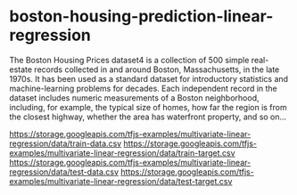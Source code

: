 # boston-housing-prediction-linear-regression
The Boston Housing Prices dataset4 is a collection of 500 simple real-estate records collected in and around Boston, Massachusetts, in the late 1970s. It has been used as a standard dataset for introductory statistics and machine-learning problems for decades. Each independent record in the dataset includes numeric measurements of a Boston neighborhood, including, for example, the typical size of homes, how far the region is from the closest highway, whether the area has waterfront property, and so on...

https://storage.googleapis.com/tfjs-examples/multivariate-linear-regression/data/train-data.csv
https://storage.googleapis.com/tfjs-examples/multivariate-linear-regression/data/train-target.csv
https://storage.googleapis.com/tfjs-examples/multivariate-linear-regression/data/test-data.csv 
https://storage.googleapis.com/tfjs-examples/multivariate-linear-regression/data/test-target.csv
